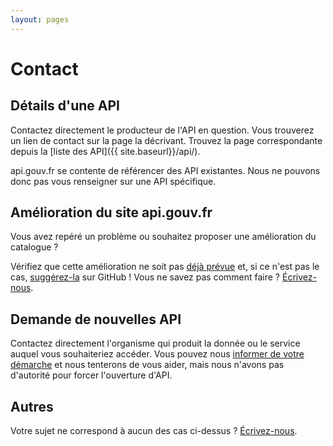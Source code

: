 ```yaml
---
layout: pages
---
```

# Contact

## Détails d'une API

Contactez directement le producteur de l'API en question. Vous trouverez un lien de contact sur la page la décrivant. Trouvez la page correspondante depuis la [liste des API]({{ site.baseurl}}/api/).

api.gouv.fr se contente de référencer des API existantes. Nous ne pouvons donc pas vous renseigner sur une API spécifique.

## Amélioration du site api.gouv.fr

Vous avez repéré un problème ou souhaitez proposer une amélioration du catalogue ?

Vérifiez que cette amélioration ne soit pas [déjà prévue](https://github.com/sgmap/api.gouv.fr/issues) et, si ce n'est pas le cas, [suggérez-la](https://github.com/sgmap/api.gouv.fr/issues/new) sur GitHub !
Vous ne savez pas comment faire ? [Écrivez-nous](mailto:contact@api.gouv.fr?subject=Evolution+du+site).

## Demande de nouvelles API

Contactez directement l'organisme qui produit la donnée ou le service auquel vous souhaiteriez accéder. Vous pouvez nous [informer de votre démarche](mailto:contact@api.gouv.fr?subject=Demande+ouverture) et nous tenterons de vous aider, mais nous n'avons pas d'autorité pour forcer l'ouverture d'API.

## Autres

Votre sujet ne correspond à aucun des cas ci-dessus ? [Écrivez-nous](mailto:contact@api.gouv.fr?subject=Autre+sujet).
